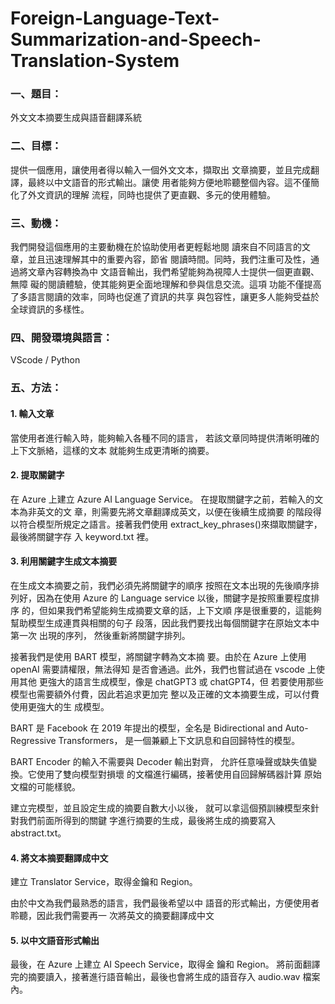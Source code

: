 # Foreign-Language-Text-Summarization-and-Speech-Translation-System
### 一、題目：
外文文本摘要生成與語音翻譯系統
### 二、目標：
提供一個應用，讓使用者得以輸入一個外文文本，擷取出
文章摘要，並且完成翻譯，最終以中文語音的形式輸出。讓使
用者能夠方便地聆聽整個內容。這不僅簡化了外文資訊的理解
流程，同時也提供了更直觀、多元的使用體驗。
### 三、動機：
我們開發這個應用的主要動機在於協助使用者更輕鬆地閱
讀來自不同語言的文章，並且迅速理解其中的重要內容，節省
閱讀時間。同時，我們注重可及性，通過將文章內容轉換為中
文語音輸出，我們希望能夠為視障人士提供一個更直觀、無障
礙的閱讀體驗，使其能夠更全面地理解和參與信息交流。這項
功能不僅提高了多語言閱讀的效率，同時也促進了資訊的共享
與包容性，讓更多人能夠受益於全球資訊的多樣性。
### 四、開發環境與語言：
VScode / Python
### 五、方法：
#### 1. 輸入文章 
當使用者進行輸入時，能夠輸入各種不同的語言，
若該文章同時提供清晰明確的上下文脈絡，這樣的文本
就能夠生成更清晰的摘要。
#### 2. 提取關鍵字 
在 Azure 上建立 Azure AI Language Service。
在提取關鍵字之前，若輸入的文本為非英文的文
章，則需要先將文章翻譯成英文，以便在後續生成摘要
的階段得以符合模型所規定之語言。接著我們使用
extract_key_phrases()來擷取關鍵字，最後將關鍵字存
入 keyword.txt 裡。
#### 3. 利用關鍵字生成文本摘要 
在生成文本摘要之前，我們必須先將關鍵字的順序
按照在文本出現的先後順序排列好，因為在使用 Azure 
的 Language service 以後，關鍵字是按照重要程度排序
的，但如果我們希望能夠生成摘要文章的話，上下文順
序是很重要的，這能夠幫助模型生成連貫與相關的句子
段落，因此我們要找出每個關鍵字在原始文本中第一次
出現的序列， 然後重新將關鍵字排列。

接著我們是使用 BART 模型，將關鍵字轉為文本摘
要。由於在 Azure 上使用 openAI 需要請權限，無法得知
是否會通過。此外，我們也嘗試過在 vscode 上使用其他
更強大的語言生成模型，像是 chatGPT3 或 chatGPT4，但
若要使用那些模型也需要額外付費，因此若追求更加完
整以及正確的文本摘要生成，可以付費使用更強大的生
成模型。

BART 是 Facebook 在 2019 年提出的模型，全名是
Bidirectional and Auto-Regressive Transformers，
是一個兼顧上下文訊息和自回歸特性的模型。

BART Encoder 的輸入不需要與 Decoder 輸出對齊，
允許任意噪聲或缺失值變換。它使用了雙向模型對損壞
的文檔進行編碼，接著使用自回歸解碼器計算
原始文檔的可能樣貌。
 
建立完模型，並且設定生成的摘要自數大小以後，
就可以拿這個預訓練模型來針對我們前面所得到的關鍵
字進行摘要的生成，最後將生成的摘要寫入
abstract.txt。
#### 4. 將文本摘要翻譯成中文 
建立 Translator Service，取得金鑰和 Region。

由於中文為我們最熟悉的語言，我們最後希望以中
語音的形式輸出，方便使用者聆聽，因此我們需要再一
次將英文的摘要翻譯成中文
#### 5. 以中文語音形式輸出 
最後，在 Azure 上建立 AI Speech Service，取得金
鑰和 Region。
將前面翻譯完的摘要讀入，接著進行語音輸出，最後也會將生成的語音存入 audio.wav 檔案內。

